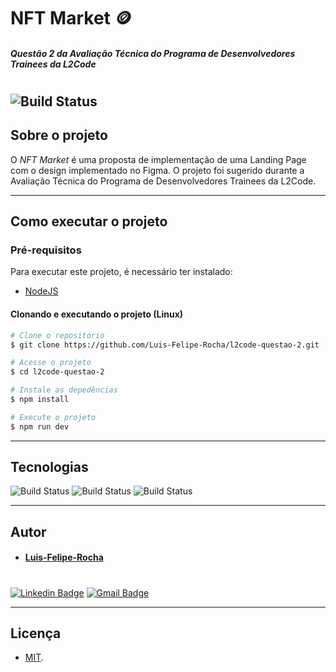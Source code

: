 # NFT Market :coin:

##### Questão 2 da Avaliação Técnica do Programa de Desenvolvedores Trainees da L2Code

#

#

## ![Build Status](https://img.shields.io/badge/STATUS-Not_completed-orange?style=for-the-badge&logo=ghost)

## Sobre o projeto

O _NFT Market_ é uma proposta de implementação de uma Landing Page com o design implementado no Figma. O projeto foi sugerido durante a Avaliação Técnica do Programa de Desenvolvedores Trainees da L2Code.

---

## Como executar o projeto

### Pré-requisitos

Para executar este projeto, é necessário ter instalado:

- [NodeJS](https://www.nodejs.org/)

#### Clonando e executando o projeto (Linux)

```bash
# Clone o repositório
$ git clone https://github.com/Luis-Felipe-Rocha/l2code-questao-2.git

# Acesse o projeto
$ cd l2code-questao-2

# Instale as depedências
$ npm install

# Execute o projeto
$ npm run dev
```

---

## Tecnologias

![Build Status](https://img.shields.io/badge/ReactJS-18.2.0-brightgreen?style=for-the-badge&logo=react)
![Build Status](https://img.shields.io/badge/TailwindCSS-3.2.4-brightgreen?style=for-the-badge&logo=react)
![Build Status](https://img.shields.io/badge/Vite-3.2.3-brightgreen?style=for-the-badge&logo=vite)

---

## Autor

- #### [Luis-Felipe-Rocha](https://github.com/Luis-Felipe-Rocha)

#

[![Linkedin Badge](https://img.shields.io/badge/-luisfeliperc12-blue?style=for-the-badge&logo=Linkedin&logoColor=white&link=https://www.linkedin.com/in/luisfeliperc12/)](https://www.linkedin.com/in/luisfeliperc12/) [![Gmail Badge](https://img.shields.io/badge/-luisfeliperc12@gmail.com-c14438?style=for-the-badge&logo=Gmail&logoColor=white&link=mailto:tgmarinho@gmail.com)](mailto:luisfeliperc12@gmail.com)

---

## Licença

- [MIT](./LICENSE).
